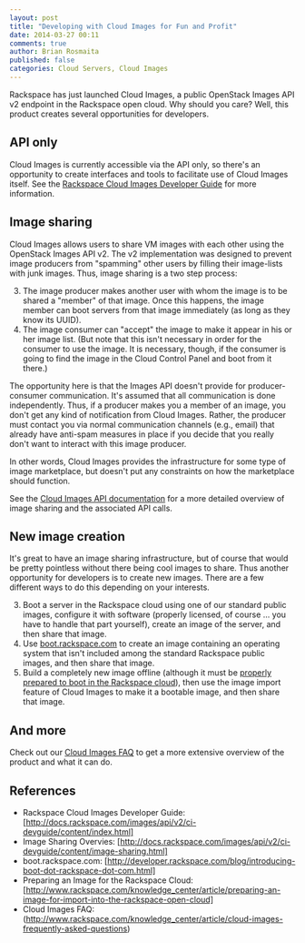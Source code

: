 ```yaml
---
layout: post
title: "Developing with Cloud Images for Fun and Profit"
date: 2014-03-27 00:11
comments: true
author: Brian Rosmaita
published: false
categories: Cloud Servers, Cloud Images
---
```


Rackspace has just launched Cloud Images, a public OpenStack Images
API v2 endpoint in the Rackspace open cloud.  Why should you care?
Well, this product creates several opportunities for developers.

## API only

Cloud Images is currently accessible via the API only, so there's an
opportunity to create interfaces and tools to facilitate use of Cloud
Images itself.  See the [Rackspace Cloud Images Developer Guide](http://docs.rackspace.com/images/api/v2/ci-devguide/content/index.html)
for more information.

## Image sharing

Cloud Images allows users to share VM images with each other using the
OpenStack Images API v2.  The v2 implementation was designed to
prevent image producers from "spamming" other users by filling their
image-lists with junk images.  Thus, image sharing is a two step
process:

3. The image producer makes another user with whom the image is to be
shared a "member" of that image.  Once this happens, the image member
can boot servers from that image immediately (as long as they know its
UUID).
3. The image consumer can "accept" the image to make it appear in his
or her image list.  (But note that this isn't necessary in order for
the consumer to use the image.  It is necessary, though, if the
consumer is going to find the image in the Cloud Control Panel and
boot from it there.)

The opportunity here is that the Images API doesn't provide for
producer-consumer communication.  It's assumed that all communication
is done independently.  Thus, if a producer makes you a member of an
image, you don't get any kind of notification from Cloud Images.
Rather, the producer must contact you via normal communication
channels (e.g., email) that already have anti-spam measures in place
if you decide that you really don't want to interact with this image
producer.

In other words, Cloud Images provides the infrastructure for some type
of image marketplace, but doesn't put any constraints on how the
marketplace should function.

See the [Cloud Images API documentation](http://docs.rackspace.com/images/api/v2/ci-devguide/content/image-sharing.html) for a more detailed overview of
image sharing and the associated API calls.

## New image creation

It's great to have an image sharing infrastructure, but of course that
would be pretty pointless without there being cool images to share.
Thus another opportunity for developers is to create new images.
There are a few different ways to do this depending on your interests.

3. Boot a server in the Rackspace cloud using one of our standard
public images, configure it with software (properly licensed, of
course ... you have to handle that part yourself), create an image of
the server, and then share that image.
3. Use [boot.rackspace.com](http://developer.rackspace.com/blog/introducing-boot-dot-rackspace-dot-com.html) to create an image containing an
operating system that isn't included among the standard Rackspace
public images, and then share that image.
3. Build a completely new image offline (although it must be [properly
prepared to boot in the Rackspace cloud](http://www.rackspace.com/knowledge_center/article/preparing-an-image-for-import-into-the-rackspace-open-cloud)), then use the image
import feature of Cloud Images to make it a bootable image, and then
share that image.

## And more

Check out our [Cloud Images FAQ](http://www.rackspace.com/knowledge_center/article/cloud-images-frequently-asked-questions) to get a more extensive overview
of the product and what it can do.

## References

- Rackspace Cloud Images Developer Guide: [http://docs.rackspace.com/images/api/v2/ci-devguide/content/index.html]
- Image Sharing Overvies: [http://docs.rackspace.com/images/api/v2/ci-devguide/content/image-sharing.html]
- boot.rackspace.com: [http://developer.rackspace.com/blog/introducing-boot-dot-rackspace-dot-com.html]
- Preparing an Image for the Rackspace Cloud: [http://www.rackspace.com/knowledge_center/article/preparing-an-image-for-import-into-the-rackspace-open-cloud]
- Cloud Images FAQ: (http://www.rackspace.com/knowledge_center/article/cloud-images-frequently-asked-questions)
